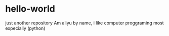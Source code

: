 # hello-world
just another repository
Am aliyu by name, i like computer proggraming most expecially (python)
